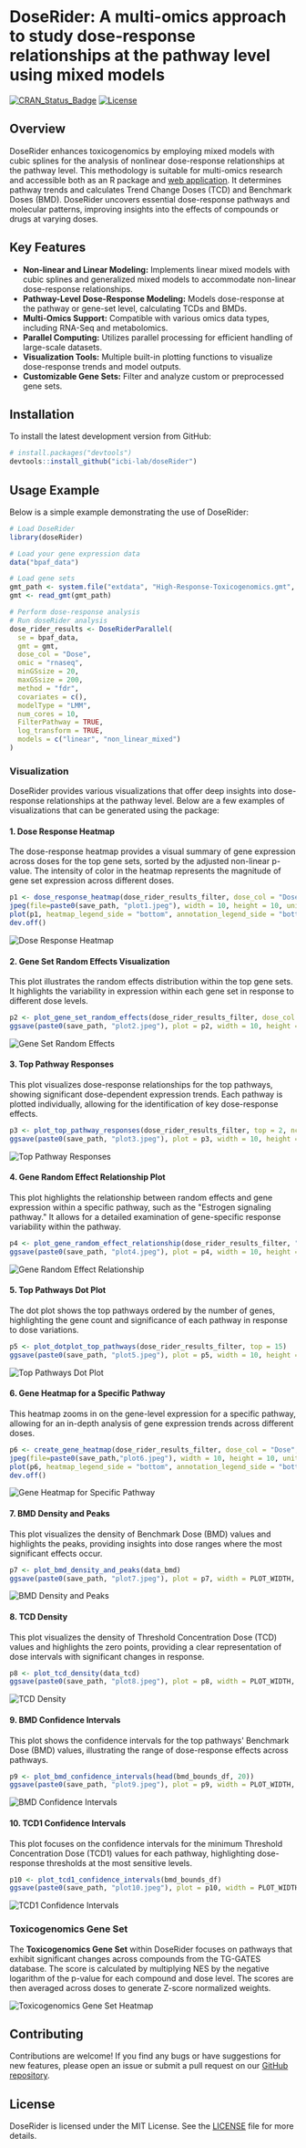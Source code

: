 # DoseRider: A multi-omics approach to study dose-response relationships at the pathway level using mixed models

[![CRAN_Status_Badge](https://www.r-pkg.org/badges/version/doseRider)](https://cran.r-project.org/package=doseRider)
[![License](https://img.shields.io/badge/License-MIT-blue.svg)](https://opensource.org/licenses/MIT)

## Overview

DoseRider enhances toxicogenomics by employing mixed models with cubic splines for the analysis of nonlinear dose-response relationships at the pathway level. This methodology is suitable for multi-omics research and accessible both as an R package and [web application](https://doserider.i-med.ac.at/). It determines pathway trends and calculates Trend Change Doses (TCD) and Benchmark Doses (BMD). DoseRider uncovers essential dose-response pathways and molecular patterns, improving insights into the effects of compounds or drugs at varying doses.

## Key Features

- **Non-linear and Linear Modeling:** Implements linear mixed models with cubic splines and generalized mixed models to accommodate non-linear dose-response relationships.
- **Pathway-Level Dose-Response Modeling:** Models dose-response at the pathway or gene-set level, calculating TCDs and BMDs.
- **Multi-Omics Support:** Compatible with various omics data types, including RNA-Seq and metabolomics.
- **Parallel Computing:** Utilizes parallel processing for efficient handling of large-scale datasets.
- **Visualization Tools:** Multiple built-in plotting functions to visualize dose-response trends and model outputs.
- **Customizable Gene Sets:** Filter and analyze custom or preprocessed gene sets.

## Installation

To install the latest development version from GitHub:

```r
# install.packages("devtools")
devtools::install_github("icbi-lab/doseRider")
```

## Usage Example

Below is a simple example demonstrating the use of DoseRider:


```r
# Load DoseRider
library(doseRider)

# Load your gene expression data
data("bpaf_data")

# Load gene sets
gmt_path <- system.file("extdata", "High-Response-Toxicogenomics.gmt", package = "doseRider")
gmt <- read_gmt(gmt_path)

# Perform dose-response analysis
# Run doseRider analysis
dose_rider_results <- DoseRiderParallel(
  se = bpaf_data, 
  gmt = gmt, 
  dose_col = "Dose", 
  omic = "rnaseq", 
  minGSsize = 20, 
  maxGSsize = 200, 
  method = "fdr", 
  covariates = c(),
  modelType = "LMM", 
  num_cores = 10,
  FilterPathway = TRUE,
  log_transform = TRUE,
  models = c("linear", "non_linear_mixed")
)
```


### Visualization

DoseRider provides various visualizations that offer deep insights into dose-response relationships at the pathway level. Below are a few examples of visualizations that can be generated using the package:

#### 1. Dose Response Heatmap

The dose-response heatmap provides a visual summary of gene expression across doses for the top gene sets, sorted by the adjusted non-linear p-value. The intensity of color in the heatmap represents the magnitude of gene set expression across different doses.

```r
p1 <- dose_response_heatmap(dose_rider_results_filter, dose_col = "Dose", top = 15)
jpeg(file=paste0(save_path, "plot1.jpeg"), width = 10, height = 10, units = "cm", res = 600)
plot(p1, heatmap_legend_side = "bottom", annotation_legend_side = "bottom")
dev.off()
```

![Dose Response Heatmap](./plots/plot1.jpeg)

#### 2. Gene Set Random Effects Visualization

This plot illustrates the random effects distribution within the top gene sets. It highlights the variability in expression within each gene set in response to different dose levels.

```r
p2 <- plot_gene_set_random_effects(dose_rider_results_filter, dose_col = "log_Dose", top = 15)
ggsave(paste0(save_path, "plot2.jpeg"), plot = p2, width = 10, height = 10, units = "cm", dpi = 600)
```

![Gene Set Random Effects](./plots/plot2.jpeg)

#### 3. Top Pathway Responses

This plot visualizes dose-response relationships for the top pathways, showing significant dose-dependent expression trends. Each pathway is plotted individually, allowing for the identification of key dose-response effects.

```r
p3 <- plot_top_pathway_responses(dose_rider_results_filter, top = 2, ncol = 2, text_size = 5, dose_col = "log_Dose", clusterResults = TRUE)
ggsave(paste0(save_path, "plot3.jpeg"), plot = p3, width = 10, height = 10, units = "cm", dpi = 600)
```

![Top Pathway Responses](./plots/plot3.jpeg)

#### 4. Gene Random Effect Relationship Plot

This plot highlights the relationship between random effects and gene expression within a specific pathway, such as the "Estrogen signaling pathway." It allows for a detailed examination of gene-specific response variability within the pathway.

```r
p4 <- plot_gene_random_effect_relationship(dose_rider_results_filter, "Estrogen signaling pathway - Homo sapiens (human)")
ggsave(paste0(save_path, "plot4.jpeg"), plot = p4, width = 10, height = 10, units = "cm", dpi = 600)
```

![Gene Random Effect Relationship](./plots/plot4.jpeg)

#### 5. Top Pathways Dot Plot

The dot plot shows the top pathways ordered by the number of genes, highlighting the gene count and significance of each pathway in response to dose variations.

```r
p5 <- plot_dotplot_top_pathways(dose_rider_results_filter, top = 15)
ggsave(paste0(save_path, "plot5.jpeg"), plot = p5, width = 10, height = 10, units = "cm", dpi = 600)
```

![Top Pathways Dot Plot](./plots/plot5.jpeg)

#### 6. Gene Heatmap for a Specific Pathway

This heatmap zooms in on the gene-level expression for a specific pathway, allowing for an in-depth analysis of gene expression trends across different doses.

```r
p6 <- create_gene_heatmap(dose_rider_results_filter, dose_col = "Dose", gene_set_name = "Estrogen signaling pathway - Homo sapiens (human)")
jpeg(file=paste0(save_path,"plot6.jpeg"), width = 10, height = 10, units = "cm", res = 600)
plot(p6, heatmap_legend_side = "bottom", annotation_legend_side = "bottom")
dev.off()
```

![Gene Heatmap for Specific Pathway](./plots/plot6.jpeg)

#### 7. BMD Density and Peaks

This plot visualizes the density of Benchmark Dose (BMD) values and highlights the peaks, providing insights into dose ranges where the most significant effects occur.

```r
p7 <- plot_bmd_density_and_peaks(data_bmd)
ggsave(paste0(save_path, "plot7.jpeg"), plot = p7, width = PLOT_WIDTH, height = PLOT_HEIGHT, units = units, dpi = 600)
```

![BMD Density and Peaks](./plots/plot7.jpeg)

#### 8. TCD Density

This plot visualizes the density of Threshold Concentration Dose (TCD) values and highlights the zero points, providing a clear representation of dose intervals with significant changes in response.

```r
p8 <- plot_tcd_density(data_tcd)
ggsave(paste0(save_path, "plot8.jpeg"), plot = p8, width = PLOT_WIDTH, height = PLOT_HEIGHT, units = units, dpi = 600)
```

![TCD Density](./plots/plot8.jpeg)

#### 9. BMD Confidence Intervals

This plot shows the confidence intervals for the top pathways' Benchmark Dose (BMD) values, illustrating the range of dose-response effects across pathways.

```r
p9 <- plot_bmd_confidence_intervals(head(bmd_bounds_df, 20))
ggsave(paste0(save_path, "plot9.jpeg"), plot = p9, width = PLOT_WIDTH, height = PLOT_HEIGHT, units = units, dpi = 600)
```

![BMD Confidence Intervals](./plots/plot9.jpeg)

#### 10. TCD1 Confidence Intervals

This plot focuses on the confidence intervals for the minimum Threshold Concentration Dose (TCD1) values for each pathway, highlighting dose-response thresholds at the most sensitive levels.

```r
p10 <- plot_tcd1_confidence_intervals(bmd_bounds_df)
ggsave(paste0(save_path, "plot10.jpeg"), plot = p10, width = PLOT_WIDTH, height = PLOT_HEIGHT, units = units, dpi = 600)
```

![TCD1 Confidence Intervals](./plots/plot10.jpeg)

### Toxicogenomics Gene Set

The **Toxicogenomics Gene Set** within DoseRider focuses on pathways that exhibit significant changes across compounds from the TG-GATES database. The score is calculated by multiplying NES by the negative logarithm of the p-value for each compound and dose level. The scores are then averaged across doses to generate Z-score normalized weights.

![Toxicogenomics Gene Set Heatmap](./plots/HeatmapHighResponsive.jpeg)

## Contributing

Contributions are welcome! If you find any bugs or have suggestions for new features, please open an issue or submit a pull request on our [GitHub repository](https://github.com/icbi-lab/doseRider).

## License

DoseRider is licensed under the MIT License. See the [LICENSE](LICENSE) file for more details.
